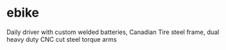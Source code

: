 # ebike
Daily driver with custom welded batteries, Canadian Tire steel frame, dual heavy duty CNC cut steel torque arms
